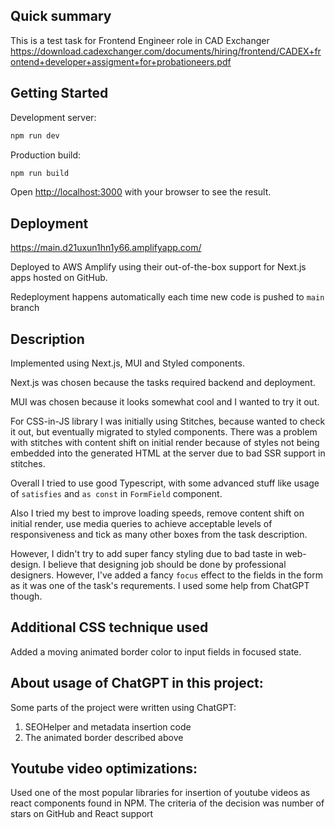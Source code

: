 ## Quick summary

This is a test task for Frontend Engineer role in CAD Exchanger
https://download.cadexchanger.com/documents/hiring/frontend/CADEX+frontend+developer+assigment+for+probationeers.pdf

## Getting Started

Development server:

```bash
npm run dev
```

Production build:

```bash
npm run build
```

Open [http://localhost:3000](http://localhost:3000) with your browser to see the result.

## Deployment

https://main.d21uxun1hn1y66.amplifyapp.com/

Deployed to AWS Amplify using their out-of-the-box support for Next.js apps hosted on GitHub.

Redeployment happens automatically each time new code is pushed to `main` branch

## Description

Implemented using Next.js, MUI and Styled components.

Next.js was chosen because the tasks required backend and deployment.

MUI was chosen because it looks somewhat cool and I wanted to try it out.

For CSS-in-JS library I was initially using Stitches, because wanted to check it out, but eventually migrated to styled components. There was a problem with stitches with content shift on initial render because of styles not being embedded into the generated HTML at the server due to bad SSR support in stitches.

Overall I tried to use good Typescript, with some advanced stuff like usage of `satisfies` and `as const` in `FormField` component.

Also I tried my best to improve loading speeds, remove content shift on initial render, use media queries to achieve acceptable levels of responsiveness and tick as many other boxes from the task description.

However, I didn't try to add super fancy styling due to bad taste in web-design. I believe that designing job should be done by professional designers. However, I've added a fancy `focus` effect to the fields in the form as it was one of the task's requrements. I used some help from ChatGPT though.


## Additional CSS technique used

Added a moving animated border color to input fields in focused state.

## About usage of ChatGPT in this project:
Some parts of the project were written using ChatGPT:
1. SEOHelper and metadata insertion code
2. The animated border described above

## Youtube video optimizations:
Used one of the most popular libraries for insertion of youtube videos as react components found in NPM. The criteria of the decision was number of stars on GitHub and React support
